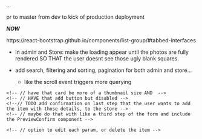 <!-- // a lot of logic will need to be made bc like it WAS expecting that json list and now i need to UPDATE THROUGHOUT to have it use the db! -->... 
pr to master from dev to kick of production deployment

*****NOW*****
<!-- ! Work on this next.. and start the linkedIn course yaaa
? THEN.. start to hook up the notes and tagging to the rest of theapp.. connect to  the store items and shit and the admin stuff too 
    *  the notes are all about the different products and there will then be an option on each produc card; view any related notes for this product made by you [or others] ... its like a portal...
    ! click on the note symbol on the storeItemCard => opens up notes view of all notes that relate to that store item... so using like routing for that in the url... also an addNote option from the storeItem itseldf?
    ? but if you hover over the symbol in the shop.. the popup holds the titles of all the notes related to it...
    ... and thenlike vickyverky the notesList too
* maybe just something in the top right corner that says which shop itemS it belongs to for teh storeItem and a 



<!-- Admin: Tabbed INterfaces instead of clicking a button to route -->https://react-bootstrap.github.io/components/list-group/#tabbed-interfaces

<!-- add user seperation? logins... -->
<!-- TODO: make the whpole app be agnostic.... like a total agnostic that could just be skeleton and any kind of data thats realted to eachother could e pluugged into it... or really just great skeleton to use for any starting point wiht a new React App -->
<!-- TODO: change every console.log to logger -->


<!-- TODO: make the whpole app be agnostic.... like a total agnostic that could just be skeleton and any kind of data thats realted to eachother could e pluugged into it... or really just great skeleton to use for any starting point wiht a new React App -->

- in admin and Store: make the loading appear until the photos are fully rendered SO THAT the user doesnt see those ugly blank squares.


- add search, filtering and sorting, pagination for both admin and store...
    - like the scroll event triggers more querying

    
<!-- // TODO have a flash notification message thing at top corner to alert users of things happening but not blocking the ui 
// the items getting removed from cart
// added to cart?
// admin items added to store
// admin item updated
-->
<!-- // the final details part of form Steps:  -->
    <!-- // have that card be more of a thumbnail size AND  -->
    <!-- // HAVE that add button but disabled -->
    <!--// TODO add confirmation on last step that the user wants to add the item with those details, to the store -->
    <!-- // maybe do that with like a third step of the form and include the PreviewConfirm component -->


<!-- // - EditForm will list all the current items with a <Stack> and just thumbnail images.. -->
    <!-- // option to edit each param, or delete the item -->
<!-- // add all the credidatiopn needed -->
